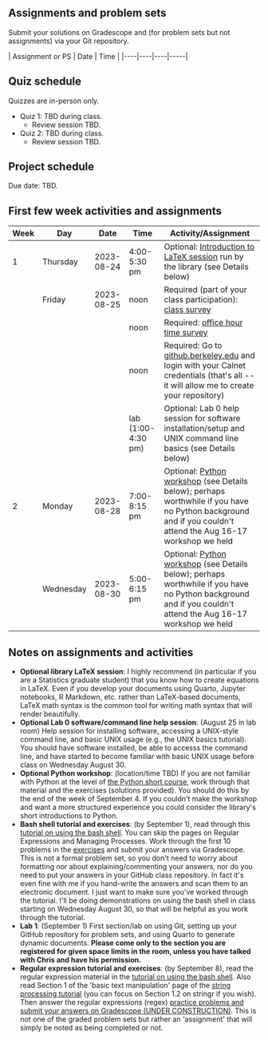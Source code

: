 ## Assignments and problem sets

Submit your solutions on Gradescope and (for problem sets but not assignments) via your Git repository. 

| Assignment or PS | Date | Time | 
|----|----|----|-----|


## Quiz schedule

Quizzes are in-person only. 

- Quiz 1: TBD during class.
  - Review session TBD.
- Quiz 2: TBD during class.
  - Review session TBD.

## Project schedule

Due date: TBD.

## First few week activities and assignments

| Week | Day    | Date       | Time | Activity/Assignment                                                                                                                          |
|------|--------|------------|------|----------------------------------------------------------------------------------------------------------------------------------------------|
| 1 | Thursday | 2023-08-24 | 4:00-5:30 pm | Optional: [Introduction to LaTeX session](https://berkeley.libcal.com/event/11068706) run by the library (see Details below)|
|     | Friday | 2023-08-25 | noon | Required (part of your class participation): [class survey](https://forms.gle/MxPviTJ2Lw1iJvn66)                              |
|      |  |  | noon | Required: [office hour time survey](http://whenisgood.net/tmyj25a)                                                                           |
|      |  |  | noon | Required: Go to [github.berkeley.edu](github.berkeley.edu) and login with your Calnet credentials (that's all -- it will allow me to create your repository) | 
|      |  |  | lab (1:00-4:30 pm)  | Optional: Lab 0 help session for software installation/setup and UNIX command line basics (see Details below)         |
| 2    | Monday  | 2023-08-28 | 7:00-8:15 pm  | Optional: [Python workshop](https://berkeley.libcal.com/event/11031898) (see Details below); perhaps worthwhile if you have no Python background and  if you couldn't attend the Aug 16-17 workshop we held |
|     | Wednesday  | 2023-08-30 | 5:00-6:15 pm  | Optional: [Python workshop](https://berkeley.libcal.com/event/11031944) (see Details below); perhaps worthwhile if you have no Python background and  if you couldn't attend the Aug 16-17 workshop we held |





## Notes on assignments and activities

- **Optional library LaTeX session**: I highly recommend (in particular if you are a Statistics graduate student) that you know how to create equations in LaTeX. Even if you develop your documents using Quarto, Jupyter notebooks, R Markdown, etc. rather than LaTeX-based documents, LaTeX math syntax is the common tool for writing math syntax that will render beautifully. 
- **Optional Lab 0 software/command line help session**: (August 25 in lab room) Help session for installing software, accessing a UNIX-style command line, and basic UNIX usage (e.g., the UNIX basics tutorial). You should have software installed, be able to accesss the command line, and have started to become familiar with basic UNIX usage before class on Wednesday August 30.
- **Optional Python workshop**: (location/time TBD) If you are not familiar with Python at the level of [the Python short course](https://berkeley-scf.github.io/python-workshop-2023),
work through that material and the exercises (solutions provided). You should do this by the end of the week of September 4. If you couldn't make the workshop and want a more structured experience you could consider the library's short introductions to Python. 
- **Bash shell tutorial and exercises**: (by September 1), read through this [tutorial on using the bash shell](https://berkeley-scf.github.io/tutorial-using-bash). You can skip the pages on Regular Expressions and Managing Processes. Work through the first 10 problems in the [exercises](https://berkeley-scf.github.io/tutorial-using-bash/exercises) and submit your answers via Gradescope. This is not a formal problem set, so you don't need to worry about formatting nor about explaining/commenting your answers, nor do you need to put your answers in your GitHub class repository. In fact it's even fine with me if you hand-write the answers and scan them to an electronic document. I just want to make sure you've worked through the tutorial. I'll be doing demonstrations on using the bash shell in class starting on Wednesday August 30, so that will be helpful as you work through the tutorial.
- **Lab 1**: (September 1) First section/lab on using Git, setting up your GitHub repository for problem sets, and using Quarto to generate dynamic documents. **Please come only to the section you are registered for given space limits in the room, unless you have talked with Chris and have his permission.** 
- **Regular expression tutorial and exercises**: (by September 8), read the regular expression material in the [tutorial on using the bash shell](https://berkeley-scf.github.io/tutorial-using-bash/regex). Also read Section 1 of the 'basic text manipulation' page of the [string processing tutorial](https://berkeley-scf.github.io/tutorial-string-processing/basic-text-manipulation) (you can focus on Section 1.2 on stringr if you wish). Then answer the regular expressions (regex) [practice problems and submit your answers on Gradescope (UNDER CONSTRUCTION)](https://www.gradescope.com/courses/425343/assignments/XYZ). This is not one of the graded problem sets but rather an 'assignment' that will simply be noted as being completed or not.


